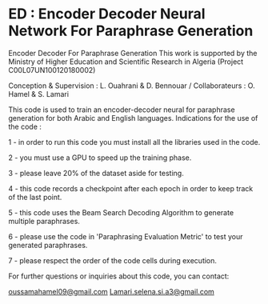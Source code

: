 # ED : Encoder Decoder Neural Network For Paraphrase Generation
Encoder Decoder For Paraphrase Generation
This work is supported by the Ministry of Higher Education and Scientific Research in Algeria (Project C00L07UN100120180002)

Conception & Supervision : L. Ouahrani & D. Bennouar / Collaborateurs : O. Hamel & S. Lamari

This code is used to train an encoder-decoder neural for paraphrase generation for both Arabic and English languages.
Indications for the use of the code :

1 - in order to run this code you must install all the libraries used in the code.

2 - you must use a GPU to speed up the training phase.

3 - please leave 20% of the dataset aside for testing.

4 - this code records a checkpoint after each epoch in order to keep track of the last point.

5 - this code uses the Beam Search Decoding Algorithm to generate multiple paraphrases.

6 - please use the code in 'Paraphrasing Evaluation Metric' to test your generated paraphrases.

7 - please respect the order of the code cells during execution.

For further questions or inquiries about this code, you can contact:

oussamahamel09@gmail.com
Lamari.selena.si.a3@gmail.com
